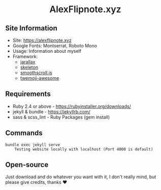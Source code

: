 <h1 align="center" style="font-weight: 600;">
  AlexFlipnote.xyz
</h1>

## Site Information
- Site: https://alexflipnote.xyz
- Google Fonts: Montserrat, Roboto Mono
- Usage: Information about myself
- Framework:
  - [jarallax](https://github.com/nk-o/jarallax)
  - [skeleton](http://getskeleton.com/)
  - [smoothscroll.js](https://github.com/alicelieutier/smoothScroll)
  - [twemoji-awesome](https://github.com/ellekasai/twemoji-awesome)

## Requirements
- Ruby 2.4 or above - https://rubyinstaller.org/downloads/
- jekyll & bundle - https://jekyllrb.com/
- sass & scss_lint - Ruby Packages (gem install)

## Commands
```
bundle exec jekyll serve
    Testing website locally with localhost (Port 4000 is default)
```

## Open-source
Just download and do whatever you want with it, I don't really mind, but please give credits, thanks ❤
